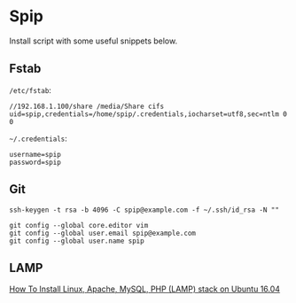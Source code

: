 # Spip

Install script with some useful snippets below.

## Fstab

`/etc/fstab`:

    //192.168.1.100/share /media/Share cifs uid=spip,credentials=/home/spip/.credentials,iocharset=utf8,sec=ntlm 0 0

`~/.credentials`:

    username=spip
    password=spip

## Git

    ssh-keygen -t rsa -b 4096 -C spip@example.com -f ~/.ssh/id_rsa -N ""

    git config --global core.editor vim
    git config --global user.email spip@example.com
    git config --global user.name spip

## LAMP

[How To Install Linux, Apache, MySQL, PHP (LAMP) stack on Ubuntu 16.04](https://www.digitalocean.com/community/tutorials/how-to-install-linux-apache-mysql-php-lamp-stack-on-ubuntu-16-04)
